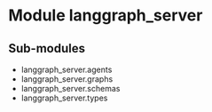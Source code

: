 Module langgraph_server
=======================

Sub-modules
-----------
* langgraph_server.agents
* langgraph_server.graphs
* langgraph_server.schemas
* langgraph_server.types